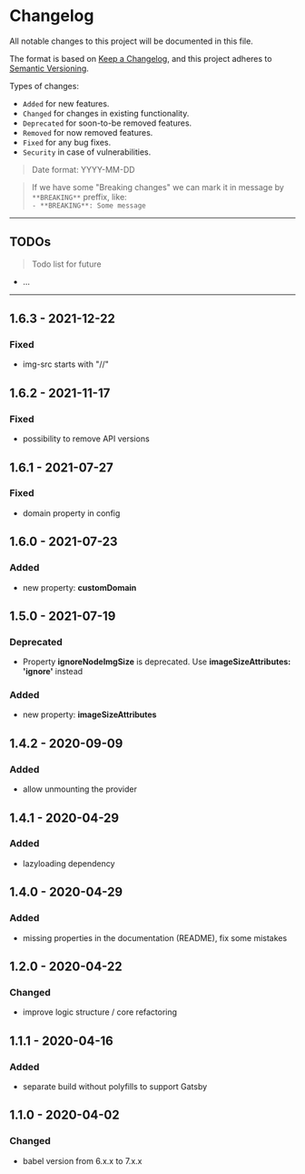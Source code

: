 # Changelog
All notable changes to this project will be documented in this file.

The format is based on [Keep a Changelog](https://keepachangelog.com/en/1.0.0/),
and this project adheres to [Semantic Versioning](https://semver.org/spec/v2.0.0.html).

Types of changes:
- `Added` for new features.
- `Changed` for changes in existing functionality.
- `Deprecated` for soon-to-be removed features.
- `Removed` for now removed features.
- `Fixed` for any bug fixes.
- `Security` in case of vulnerabilities.

> Date format: YYYY-MM-DD

> If we have some "Breaking changes" we can mark it in message by `**BREAKING**` preffix, like:  
> `- **BREAKING**: Some message`

-------------

## TODOs
> Todo list for future

- ...

-------------

## 1.6.3 - 2021-12-22
### Fixed
-  img-src starts with "//"

## 1.6.2 - 2021-11-17
### Fixed
- possibility to remove API versions

## 1.6.1 - 2021-07-27
### Fixed
- domain property in config
## 1.6.0 - 2021-07-23
### Added
- new property: **customDomain**
## 1.5.0 - 2021-07-19

### Deprecated

- Property **ignoreNodeImgSize** is deprecated. Use **imageSizeAttributes: 'ignore'** instead

### Added
- new property: **imageSizeAttributes**

## 1.4.2 - 2020-09-09

### Added
- allow unmounting the provider

## 1.4.1 - 2020-04-29

### Added
- lazyloading dependency

## 1.4.0 - 2020-04-29

### Added
- missing properties in the documentation (README), fix some mistakes

## 1.2.0 - 2020-04-22

### Changed
- improve logic structure / core refactoring

## 1.1.1 - 2020-04-16

### Added
- separate build without polyfills to support Gatsby


## 1.1.0 - 2020-04-02

### Changed
- babel version from 6.x.x to 7.x.x
